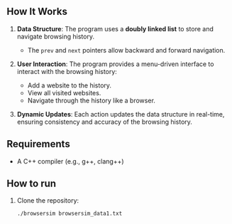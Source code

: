 ## How It Works

1. **Data Structure**: The program uses a **doubly linked list** to store and navigate browsing history.
   - The `prev` and `next` pointers allow backward and forward navigation.

2. **User Interaction**: The program provides a menu-driven interface to interact with the browsing history:
   - Add a website to the history.
   - View all visited websites.
   - Navigate through the history like a browser.

3. **Dynamic Updates**: Each action updates the data structure in real-time, ensuring consistency and accuracy of the browsing history.

## Requirements

- A C++ compiler (e.g., g++, clang++)

## How to run

1. Clone the repository:
   ```bash
   ./browsersim browsersim_data1.txt
